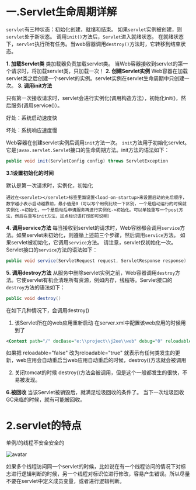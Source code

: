 # 一.Servlet生命周期详解

`servlet`有三种状态：初始化创建，就绪和结束。 如果`servlet`实例被创建，则`servlet`处于新状态。 调用`init()`方法后，`Servlet`进入就绪状态。 在就绪状态下，`servlet`执行所有任务。当web容器调用`destroy()`方法时，它转移到结束状态。

**1. 加载Servlet类**
类加载器负责加载servlet类。 当Web容器接收到servlet的第一个请求时，将加载servlet类，只加载一次！
**2. 创建Servlet实例**
Web容器在加载servlet类之后创建一个servlet的实例。servlet实例在servlet生命周期中只创建一次。
**3. 调用init方法**

只有第一次接收请求时，servlet会进行实例化(调用构造方法），初始化init()，然后服务(调用service()）。

好处：系统启动速度快

坏处：系统响应速度慢

Web容器在创建servlet实例后调用`init`方法一次。 `init`方法用于初始化servlet。 它是`javax.servlet.Servle`t接口的生命周期方法。init方法的语法如下：

~~~java
public void init(ServletConfig config) throws ServletException
~~~
**3.1设置初始化的时间**

默认是第一次请求时，实例化，初始化

```
通过在<servlet></servlet>标签里面设置<load-on-startup>来设置启动的先后顺序，数字越小表示启动越靠前，最小值是0（可以写个用例比较一下区别，一个是启动运行的时候就实例化->初始化，一个是启动后申请服务再进行实例化->初始化。可以单独重写一个post方法，然后在重写init方法，加点标识语打印即可说明）
```

**4. 调用service方法**
每当接收到servlet的请求时，Web容器都会调用`service`方法。如果servlet未初始化，则遵循上述前三个步骤，然后调用`service`方法。 如果servlet被初始化，它调用`service`方法。 请注意，servlet仅初始化一次。 Servlet接口的`service`方法的语法如下：

~~~java
public void service(ServletRequest request, ServletResponse response)   throws ServletException, IOException
~~~
**5. 调用destroy方法**
从服务中删除servlet实例之前，Web容器调用`destroy`方法。它使servlet有机会清理所有资源，例如内存，线程等。Servlet接口的`destroy`方法的语法如下：
~~~java
public void destroy()
~~~
在如下几种情况下，会调用destroy()
1. 该Servlet所在的web应用重新启动
在server.xml中配置该web应用的时候用到了
 ~~~xml
<Context path="/" docBase="e:\\project\\j2ee\\web" debug="0" reloadable="false" />
 ~~~
如果把 reloadable="false" 改为reloadable="true" 就表示有任何类发生的更新，web应用会自动重启当web应用自动重启的时候，destroy()方法就会被调用

2. 关闭tomcat的时候 destroy()方法会被调用，但是这个一般都发生的很快，不易被发现。

**6.被回收**
当该Servlet被销毁后，就满足垃圾回收的条件了。 当下一次垃圾回收GC来临的时候，就有可能被回收。

# 2.servlet的特点

单例/的线程不安全安全的

![avatar](/Users/kin/Desktop/My_coding/myblogs/docs/Java_web/img/servlet_unsafe.png)

如果多个线程访问同一个servlet的时候，比如说在有一个线程访问的情况下对标志进行逻辑判断的时候，另一个线程对标识位进行修改，容易产生错误。所以尽量不要在servlet中定义成员变量，或者进行逻辑判断。